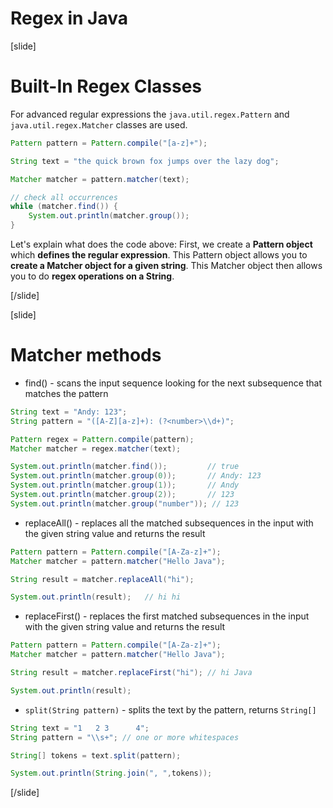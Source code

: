 # Regex in Java
[slide]
# Built-In Regex Classes 
For advanced regular expressions the `java.util.regex.Pattern` and `java.util.regex.Matcher` classes are used.

```java live
Pattern pattern = Pattern.compile("[a-z]+");

String text = "the quick brown fox jumps over the lazy dog";

Matcher matcher = pattern.matcher(text);

// check all occurrences
while (matcher.find()) {
    System.out.println(matcher.group());
}
```
Let's explain what does the code above:
First, we create a **Pattern object** which **defines the regular expression**. This Pattern object allows you to **create a Matcher object for a given string**. This Matcher object then allows you to do **regex operations on a String**.

[/slide]

[slide]
# Matcher methods

- find() - scans the input sequence looking for the next subsequence that matches the pattern

```java live
String text = "Andy: 123";
String pattern = "([A-Z][a-z]+): (?<number>\\d+)";

Pattern regex = Pattern.compile(pattern);
Matcher matcher = regex.matcher(text);

System.out.println(matcher.find());   		// true
System.out.println(matcher.group(0)); 		// Andy: 123
System.out.println(matcher.group(1)); 		// Andy
System.out.println(matcher.group(2)); 		// 123
System.out.println(matcher.group("number")); // 123
```

- replaceAll() - replaces all the matched subsequences in the input with the given string value and returns the result

```java live
Pattern pattern = Pattern.compile("[A-Za-z]+");
Matcher matcher = pattern.matcher("Hello Java");

String result = matcher.replaceAll("hi");  

System.out.println(result);   // hi hi
```
- replaceFirst() - replaces the first matched subsequences in the input with the given string value and returns the result

```java live
Pattern pattern = Pattern.compile("[A-Za-z]+");
Matcher matcher = pattern.matcher("Hello Java");

String result = matcher.replaceFirst("hi"); // hi Java

System.out.println(result);
```

- `split(String pattern)` - splits the text by the pattern, returns `String[]`

```java live
String text = "1   2 3      4";
String pattern = "\\s+"; // one or more whitespaces

String[] tokens = text.split(pattern);

System.out.println(String.join(", ",tokens));
```
[/slide]



